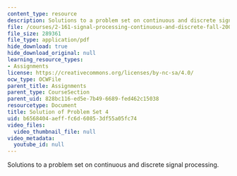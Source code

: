 ```yaml
---
content_type: resource
description: Solutions to a problem set on continuous and discrete signal processing.
file: /courses/2-161-signal-processing-continuous-and-discrete-fall-2008/b6568404aefffc6d60853df55a05fc74_ps4soln.pdf
file_size: 289361
file_type: application/pdf
hide_download: true
hide_download_original: null
learning_resource_types:
- Assignments
license: https://creativecommons.org/licenses/by-nc-sa/4.0/
ocw_type: OCWFile
parent_title: Assignments
parent_type: CourseSection
parent_uid: 828bc116-ed5e-7b49-6689-fed462c15038
resourcetype: Document
title: Solution of Problem Set 4
uid: b6568404-aeff-fc6d-6085-3df55a05fc74
video_files:
  video_thumbnail_file: null
video_metadata:
  youtube_id: null
---
```

Solutions to a problem set on continuous and discrete signal processing.